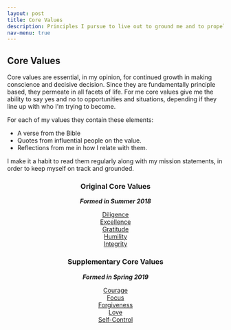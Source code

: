 ```yaml
---
layout: post
title: Core Values
description: Principles I pursue to live out to ground me and to propel me to my purpose and goals. 
nav-menu: true
---
```


## Core Values

Core values are essential, in my opinion, for continued growth in making conscience and decisive decision. Since they are fundamentally principle based, they permeate in all facets of life. For me core values give me the ability to say yes and no to opportunities and situations, depending if they line up with who I'm trying to become. 

For each of my values they contain these elements:
- A verse from the Bible
- Quotes from influential people on the value.
- Reflections from me in how I relate with them.

I make it a habit to read them regularly along with my mission statements, in order to keep myself on track and grounded.

<div class="row">
	<div class="6u 12u$(small)">
    <center>
		<h3>Original Core Values</h3>
        <p><b><i>Formed in Summer 2018</i></b></p>
        <a href="/Core_Values/Diligence.html">Diligence</a><br>
        <a href="/Core_Values/Excellence.html">Excellence</a><br>
        <a href="/Core_Values/Gratitude.html">Gratitude</a><br>
        <a href="/Core_Values/Humility.html">Humility</a><br>
        <a href="/Core_Values/Integrity.html">Integrity</a>
    </center>
	</div>
	<div class="6u$ 12u$(small)">
    <center>
		<h3>Supplementary Core Values</h3>
        <p><b><i>Formed in Spring 2019</i></b></p>
         <a href="/Core_Values/Courage.html">Courage</a><br>
         <a href="/Core_Values/Focus.html">Focus</a><br>
         <a href="/Core_Values/Forgiveness.html">Forgiveness</a><br>
         <a href="/Core_Values/Love.html">Love</a><br>
         <a href="/Core_Values/Self-Control.html">Self-Control</a>
    </center>
</div>